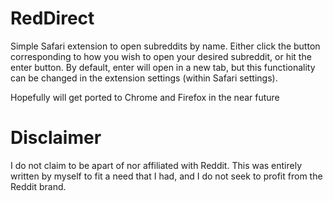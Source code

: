 RedDirect
=========

Simple Safari extension to open subreddits by name. Either click the button corresponding to how you wish to open your desired subreddit, or hit the enter button. By default, enter will open in a new tab, but this functionality can be changed in the extension settings (within Safari settings).

Hopefully will get ported to Chrome and Firefox in the near future


Disclaimer
==========
I do not claim to be apart of nor affiliated with Reddit. This was entirely written by myself to fit a need that I had, and I do not seek to profit from the Reddit brand.

